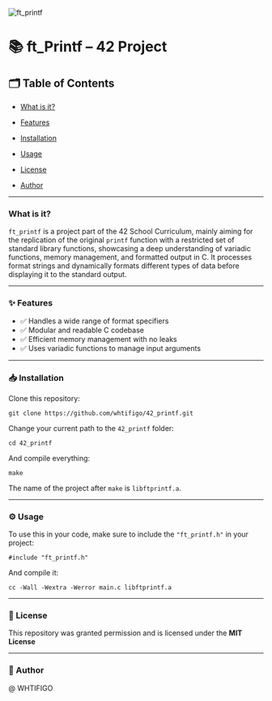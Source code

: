 ![ft_printf](https://github.com/user-attachments/assets/957ffa95-9d8e-4262-a755-7ab33b738d64)
# 📚 ft_Printf – 42 Project

## 🗂️ Table of Contents

- [What is it?](#what-is-it)

- [Features](#features)

- [Installation](#installation)

- [Usage](#usage)

- [License](#license)

- [Author](#author)
---

### What is it? <a id="what-is-it"></a>
```ft_printf``` is a project part of the 42 School Curriculum, mainly aiming for the replication of the original ```printf``` function with a restricted set of standard library functions, showcasing a deep understanding of variadic functions, memory management, and formatted output in C. It processes format strings and dynamically formats different types of data before displaying it to the standard output.

---

### ✨ Features <a id="features"></a>
- ✅ Handles a wide range of format specifiers
- ✅ Modular and readable C codebase
- ✅ Efficient memory management with no leaks
- ✅ Uses variadic functions to manage input arguments

---

### 📥 Installation <a id="installation"></a>
Clone this repository:
```
git clone https://github.com/whtifigo/42_printf.git
```
Change your current path to the ```42_printf``` folder:
```
cd 42_printf
```
And compile everything:
```
make
```
The name of the project after ```make``` is ```libftprintf.a```.

---

### ⚙️ Usage <a id="usage"></a>

To use this in your code, make sure to include the ```"ft_printf.h"``` in your project:
```
#include "ft_printf.h"
```
And compile it:
```
cc -Wall -Wextra -Werror main.c libftprintf.a
```

---

### 📜 License <a id="license"></a>

This repository was granted permission and is licensed under the **MIT License**

---

### 👤 Author <a id="author"></a>

@ WHTIFIGO
